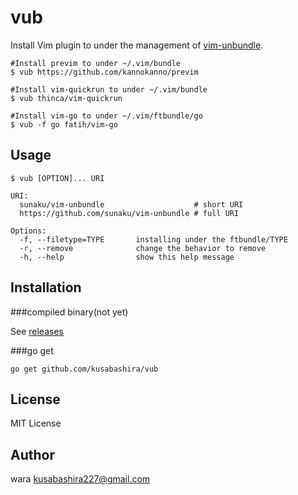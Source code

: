 vub
===

Install Vim plugin to under the management of
[vim-unbundle](https://github.com/sunaku/vim-unbundle).

	#Install previm to under ~/.vim/bundle
	$ vub https://github.com/kannokanno/previm

	#Install vim-quickrun to under ~/.vim/bundle
	$ vub thinca/vim-quickrun

	#Install vim-go to under ~/.vim/ftbundle/go
	$ vub -f go fatih/vim-go

Usage
-----

	$ vub [OPTION]... URI

	URI:
	  sunaku/vim-unbundle                    # short URI
	  https://github.com/sunaku/vim-unbundle # full URI

	Options:
	  -f, --filetype=TYPE       installing under the ftbundle/TYPE
	  -r, --remove              change the behavior to remove
	  -h, --help                show this help message

Installation
------------

###compiled binary(not yet)

See [releases](https://github.com/kusabashira/vub/releases)

###go get

	go get github.com/kusabashira/vub

License
-------

MIT License

Author
------

wara <kusabashira227@gmail.com>
